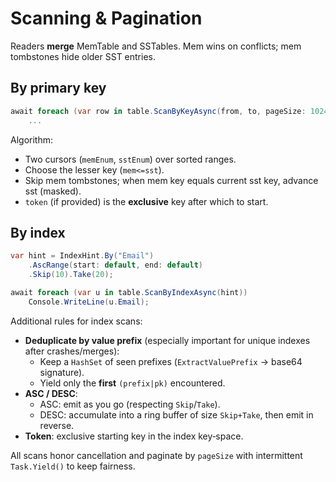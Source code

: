 # Scanning & Pagination

Readers **merge** MemTable and SSTables. Mem wins on conflicts; mem tombstones hide older SST entries.

## By primary key

```csharp
await foreach (var row in table.ScanByKeyAsync(from, to, pageSize: 1024))
    ...
```

Algorithm:
- Two cursors (`memEnum`, `sstEnum`) over sorted ranges.
- Choose the lesser key (`mem<=sst`).
- Skip mem tombstones; when mem key equals current sst key, advance sst (masked).
- `token` (if provided) is the **exclusive** key after which to start.

## By index

```csharp
var hint = IndexHint.By("Email")
    .AscRange(start: default, end: default)
    .Skip(10).Take(20);

await foreach (var u in table.ScanByIndexAsync(hint))
    Console.WriteLine(u.Email);
```

Additional rules for index scans:
- **Deduplicate by value prefix** (especially important for unique indexes after crashes/merges):
  - Keep a `HashSet` of seen prefixes (`ExtractValuePrefix` → base64 signature).
  - Yield only the **first** `(prefix|pk)` encountered.
- **ASC / DESC**:
  - ASC: emit as you go (respecting `Skip`/`Take`).
  - DESC: accumulate into a ring buffer of size `Skip+Take`, then emit in reverse.
- **Token**: exclusive starting key in the index key‑space.

All scans honor cancellation and paginate by `pageSize` with intermittent `Task.Yield()` to keep fairness.
